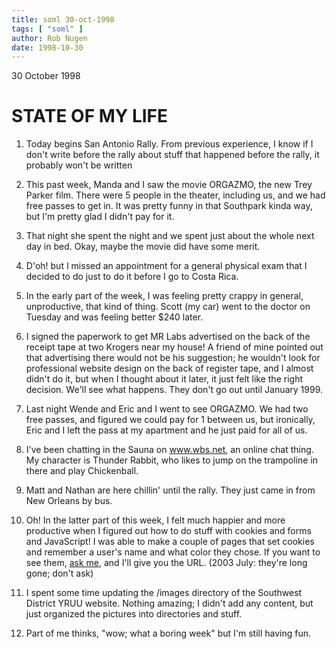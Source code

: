 ```yaml
---
title: soml 30-oct-1998
tags: [ "soml" ]
author: Rob Nugen
date: 1998-10-30
---
```


<title>State of My Life</title>

<p class=date>30 October 1998</p>

<h1>STATE OF MY LIFE</h1>

<p><ol>

<p><li>Today begins San Antonio Rally.  From previous experience, I know if I don't write before the rally about stuff that happened before the rally, it probably won't be written</li>

<p><li>This past week, Manda and I saw the movie ORGAZMO, the new Trey Parker film.  There were 5 people in the theater, including us, and we had free passes to get in. It was pretty funny in that Southpark kinda way, but I'm pretty glad I didn't pay for it.</li>

<p><li>That night she spent the night and we spent just about the whole next day in bed.  Okay, maybe the movie did have some merit.</li>

<p><li>D'oh! but I missed an appointment for a general physical exam that I decided to do just to do it before I go to Costa Rica.</li>

<p><li>In the early part of the week, I was feeling pretty crappy in general, unproductive, that kind of thing. Scott (my car) went to the doctor on Tuesday and was feeling better $240 later.</li>

<p><li>I signed the paperwork to get MR Labs advertised on the back of the receipt tape at two Krogers near my house!
A friend of mine pointed out that advertising there would not be his suggestion; he wouldn't look for professional website design on the back of register tape, and I almost didn't do it, but when I thought about it later, it just felt like the right decision.  We'll see what happens.
They don't go out until January 1999.</li>

<p><li>Last night Wende and Eric and I went to see ORGAZMO. We had two free passes, and figured we could pay for 1 between us, but ironically, Eric and I left the pass at my apartment and he just paid for all of us.</li>

<p><li>I've been chatting in the Sauna on <a href="https://www.wbs.net" target="wbs">www.wbs.net</a>, an online chat thing.  My character is Thunder Rabbit, who likes to jump on the trampoline in there and play Chickenball.</li>

<p><li>Matt and Nathan are here chillin' until the rally.  They just came in from New Orleans by bus.</li>

<p><li>Oh! In the latter part of this week, I felt much happier and more productive when I figured out how to do stuff with cookies and forms and JavaScript!  I was able to make a couple of pages that set cookies and remember a user's name and what color they chose.  If you want to see them, <a href="mailto:thunderrabbitATcheerfulDOTcom">ask me</a>, and I'll give you the URL.  (2003 July: they're long gone; don't ask)</li>

<p><li>I spent some time updating the /images directory of the Southwest District YRUU website.  Nothing amazing; I didn't add any content, but just organized the pictures into directories and stuff.</li>

<p><li>Part of me thinks, "wow; what a boring week" but I'm still having fun.</li>

</ol></p>


